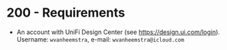 # 200 - Requirements

- An account with UniFi Design Center (see https://design.ui.com/login). Username: ```wvanheemstra```, e-mail: ```wvanheemstra@icloud.com```
